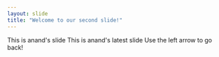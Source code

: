 ```yaml
---
layout: slide
title: "Welcome to our second slide!"
---
```

This is anand's slide
This is anand's latest slide
Use the left arrow to go back!